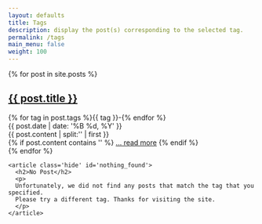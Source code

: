 ```yaml
---
layout: defaults
title: Tags
description: display the post(s) corresponding to the selected tag.
permalink: /tags
main_menu: false
weight: 100
---
```


<!-- 
This tag search solution is somewhat hacky. There are other ways to do this including setting up some additional Ruby code within the Jekyll version that you are running. Eventually, I may switch this to using a different search method.
-->

<section>
  <div class='inner-section'>
    {% for post in site.posts %}
    <article class='hide single_post'>
      <h2 class='single_title'><a href='{{ post.url }}'>{{ post.title }}</a></h2>
      <div class='hide single_tags'>{% for tag in post.tags %}{{ tag }}-{% endfor %}</div>
      <div class='date'>{{ post.date | date: '%B %d, %Y' }}</div>
      <div class='single_content'>{{ post.content | split:'<!--more-->' | first }}</div>
      {% if post.content contains '<!--more-->' %}
        <a href='{{ post.url }}'>... read more</a>
      {% endif %}
    </article>
    {% endfor %}

    <article class='hide' id='nothing_found'>
      <h2>No Post</h2>
      <p>
      Unfortunately, we did not find any posts that match the tag that you specified. 
      Please try a different tag. Thanks for visiting the site.
      </p>
    </article>
  </div><!-- inner-section -->
</section>

<script>
var display_tags = function() {
  var added = false,
    all_posts = document.getElementsByClassName('single_post'),
    slug = document.location.href.split('?')[1];
    i = 0,
    len = all_posts.length;

  for (; i < len; i++) {
    var cur = all_posts[i];
    title = cur.getElementsByClassName('single_title')[0],
    tags = (cur.getElementsByClassName('single_tags')[0]).innerHTML.split('-'),
    content = cur.getElementsByClassName('single_content')[0],
    tag_len = (tags.length - 1),
    j = 0;
    for (var j = 0; j < tag_len; j++) {
      var cur_tag = tags[j];
      if (cur_tag === slug) {
        all_posts[i].className = 'single_post';
        added = true;
      }
    }
  }
  if (!added) { document.getElementById('nothing_found').className = ''; }
}
window.onload = function() {
  display_tags();
}
</script>